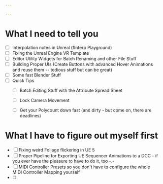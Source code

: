 ```yaml
---

---
```


# What I need to tell you
- [ ] Interpolation notes in Unreal (fInterp Playground)
- [ ] Fixing the Unreal Engine VR Template
- [ ] Editor Utility Widgets for Batch Renaming and other File Stuff
- [ ] Building Proper UIs (Create Buttons with advanced Hover Animations and reuse them -- tedious stuff but can be great)
- [ ] Some fast Blender Stuff
- [ ] Quick Tips
	- [ ] Batch Editing Stuff with the Attribute Spread Sheet
	- [ ] Lock Camera Movement
	- [ ] Get your Polycount down fast (and dirty - but come on, there are deadlines)



# What I have to figure out myself first
- [ ] Fixing weird Foliage flickering in UE 5
- [ ] Proper Pipeline for Exporting UE Sequencer Animations to a DCC - if you ever have the pleasure to have to do it, too -.-
- [ ] MIDI Controller Presets so you don't have to configure the whole MIDI Controller Mapping yourself
- [ ] 

